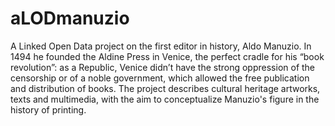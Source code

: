 # aLODmanuzio

A Linked Open Data project on the first editor in history, Aldo Manuzio. In 1494 he founded the Aldine Press in Venice, the perfect cradle for his “book revolution”: as a Republic, Venice didn’t have the strong oppression of the censorship or of a noble government, which allowed the free publication and distribution of books. The project describes cultural heritage artworks, texts and multimedia, with the aim to conceptualize Manuzio's figure in the history of printing.
